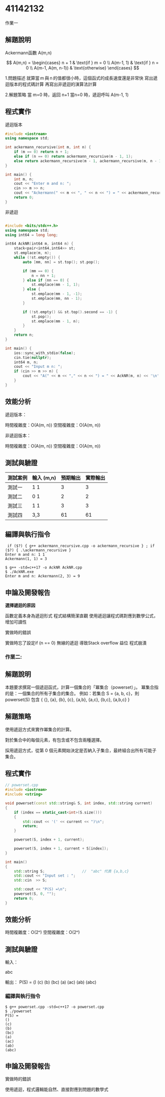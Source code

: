 # 41142132

作業一

## 解題說明

Ackermann函數 A(m,n)

$$
A(m,n) = \begin{cases}
n + 1 & \text{if } m = 0 \\
A(m-1, 1) & \text{if } n = 0 \\
A(m-1, A(m, n-1)) & \text{otherwise}
\end{cases}
$$

1.問題描述
就算當 m 與 n 的值都很小時，這個函式的成長速度還是非常快
寫出遞迴版本的程式碼計算
再寫出非遞迴的演算法計算

2.解題策略
當 m=0 時，返回 n+1
當n=0 時，遞迴呼叫 A(m-1, 1)


## 程式實作

遞迴版本
```cpp
#include <iostream>
using namespace std;

int ackermann_recursive(int m, int n) {
    if (m == 0) return n + 1;
    else if (n == 0) return ackermann_recursive(m - 1, 1);
    else return ackermann_recursive(m - 1, ackermann_recursive(m, n - 1));
}

int main() {
    int m, n;
    cout << "Enter m and n: ";
    cin >> m >> n;
    cout << "Ackermann(" << m << ", " << n << ") = " << ackermann_recursive(m, n) << endl;
    return 0;
}
```

非遞迴

```cpp

#include <bits/stdc++.h>
using namespace std;
using int64 = long long;

int64 AckNR(int64 m, int64 n) {
    stack<pair<int64,int64>> st;
    st.emplace(m, n);
    while (!st.empty()) {
        auto [mm, nn] = st.top(); st.pop();

        if (mm == 0) {
            n = nn + 1;               
        } else if (nn == 0) {
            st.emplace(mm - 1, 1);       
        } else {
            st.emplace(mm - 1, -1);       
            st.emplace(mm, nn - 1);      
        }

        if (!st.empty() && st.top().second == -1) {
            st.pop();                     
            st.emplace(mm - 1, n);        
        }
    }
    return n;
}

int main() {
    ios::sync_with_stdio(false);
    cin.tie(nullptr);
    int64 m, n;
    cout << "Input m n: ";
    if (cin >> m >> n) {
        cout << "A(" << m << "," << n << ") = " << AckNR(m, n) << '\n';
    }
}
```


## 效能分析


遞迴版本：

時間複雜度：O(A(m, n))
空間複雜度：O(A(m, n))

非遞迴版本：

時間複雜度：O(A(m, n))
空間複雜度：O(A(m, n))

## 測試與驗證

| 測試案例 | 輸入 (m,n) | 預期輸出 | 實際輸出 |
|----------|------------|----------|----------|
| 測試一   | 1 1      | 3        | 3        |
| 測試二   | 0 1      | 2        | 2        |
| 測試三   | 1 1      | 3        | 3        |
| 測試四   | 3,3      | 61       | 61       |

## 編譯與執行指令

```shell
 if ($?) { g++ ackermann_recursive.cpp -o ackermann_recursive } ; if ($?) { .\ackermann_recursive }
Enter m and n: 1 1
Ackermann(1, 1) = 3
```

```shell
$ g++ -std=c++17 -o AckNR AckNR.cpp
$ ./AckNR.exe
Enter m and n: Ackermann(2, 3) = 9
```


## 申論及開發報告

**選擇遞迴的原因**

函數定義本身為遞迴形式 程式結構簡潔直觀 使用遞迴讓程式碼對應到數學公式，增加可讀性

實做時的錯誤

實做時忘了設定if (n == 0) 無線的遞迴 導致Stack overflow 益位 程式崩潰

 

### 作業二:

## 解題說明

本題要求撰寫一個遞迴函式，計算一個集合的「冪集合（powerset）」。
冪集合指的是：一個集合的所有子集合的集合。
例如：若集合 S = {a, b, c}，則 powerset(S) 包含
{ {}, {a}, {b}, {c}, {a,b}, {a,c}, {b,c}, {a,b,c} } 

## 解題策略
使用遞迴方式來實作冪集合的計算。

對於集合中的每個元素，有包含或不包含兩種選擇。

採用遞迴方式，從第 0 個元素開始決定是否納入子集合，最終組合出所有可能子集合。

   
## 程式實作

```cpp
// powerset.cpp
#include <iostream>
#include <string>

void powerset(const std::string& S, int index, std::string current)
{
    if (index == static_cast<int>(S.size()))
    {
        std::cout << '(' << current << ")\n";
        return;
    }

    powerset(S, index + 1, current);

    powerset(S, index + 1, current + S[index]);
}

int main()
{
    std::string S;                 //  "abc" 代表 {a,b,c}
    std::cout << "Input set : ";
    std::cin  >> S;

    std::cout << "P(S) =\n";
    powerset(S, 0, "");            
    return 0;
}

```

## 效能分析

時間複雜度：O(2ⁿ)
空間複雜度：O(2ⁿ)


    
## 測試與驗證

輸入：

abc

輸出：
P(S) =
()
(c)
(b)
(bc)
(a)
(ac)
(ab)
(abc)


### 編譯與執行指令

```shell
$ g++ powerset.cpp -std=c++17 -o powerset.cpp       
$ ./powerset                                    
P(S) =
()
(c)
(b)
(bc)
(a)
(ac)
(ab)
(abc)

```

## 申論及開發報告

實做時的錯誤

使用遞迴，程式邏輯能自然、直接對應到問題的數學式
